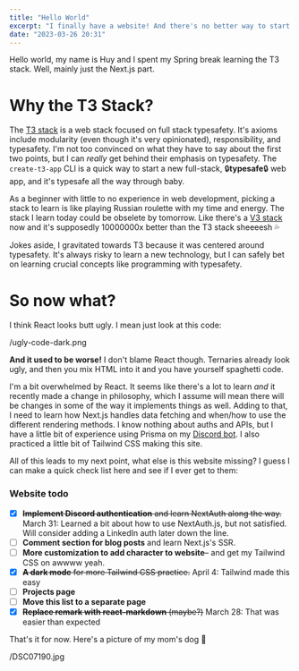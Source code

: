 ```yaml
---
title: "Hello World"
excerpt: "I finally have a website! And there's no better way to start off my first post than with a..."
date: "2023-03-26 20:31"
---
```

Hello world, my name is Huy and I spent my Spring break learning the T3 stack. Well, mainly just the Next.js part.

# Why the T3 Stack?
The [T3 stack](https://create.t3.gg/) is a web stack focused on full stack typesafety. It's axioms include modularity (even though it's very opinionated), responsibility, and typesafety. I'm not too convinced on what they have to say about the first two points, but I can *really* get behind their emphasis on typesafety. The `create-t3-app` CLI is a quick way to start a new full-stack, 🔒**typesafe**🔒 web app, and it's typesafe all the way through baby.

As a beginner with little to no experience in web development, picking a stack to learn is like playing Russian roulette with my time and energy. The stack I learn today could be obselete by tomorrow. Like there's a [V3 stack](https://create-v3-app.vercel.app/) now and it's supposedly 10000000x better than the T3 stack sheeeesh 💦

Jokes aside, I gravitated towards T3 because it was centered around typesafety. It's always risky to learn a new technology, but I can safely bet on learning crucial concepts like programming with typesafety.

# So now what?
I think React looks butt ugly. I mean just look at this code:

/ugly-code-dark.png

**And it used to be worse!** I don't blame React though. Ternaries already look ugly, and then you mix HTML into it and you have yourself spaghetti code.

I'm a bit overwhelmed by React. It seems like there's a lot to learn *and* it recently made a change in philosophy, which I assume will mean there will be changes in some of the way it implements things as well. Adding to that, I need to learn how Next.js handles data fetching and when/how to use the different rendering methods. I know nothing about auths and APIs, but I have a little bit of experience using Prisma on my [Discord bot](https://github.com/leavism/Baeshaza). I also practiced a little bit of Tailwind CSS making this site.

All of this leads to my next point, what else is this website missing? I guess I can make a quick check list here and see if I ever get to them:

### Website todo

* [x] ~~**Implement Discord authentication** and learn NextAuth along the way.~~ March 31: Learned a bit about how to use NextAuth.js, but not satisfied. Will consider adding a LinkedIn auth later down the line.
* [ ] **Comment section for blog posts** and learn Next.js's SSR.
* [ ] **More customization to add character to website**– and get my Tailwind CSS on awwww yeah.
* [x] ~~**A dark mode** for more Tailwind CSS practice.~~ April 4: Tailwind made this easy
* [ ] **Projects page**
* [ ] **Move this list to a separate page**
* [x] ~~**Replace remark with react-markdown** (maybe?)~~ March 28: That was easier than expected

That's it for now. Here's a picture of my mom's dog 👋

/DSC07190.jpg